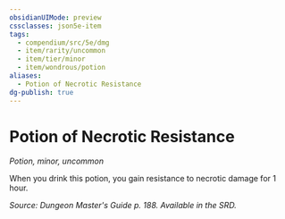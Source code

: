```yaml
---
obsidianUIMode: preview
cssclasses: json5e-item
tags:
  - compendium/src/5e/dmg
  - item/rarity/uncommon
  - item/tier/minor
  - item/wondrous/potion
aliases:
  - Potion of Necrotic Resistance
dg-publish: true
---
```

# Potion of Necrotic Resistance
*Potion, minor, uncommon*  


When you drink this potion, you gain resistance to necrotic damage for 1 hour.

*Source: Dungeon Master's Guide p. 188. Available in the SRD.*